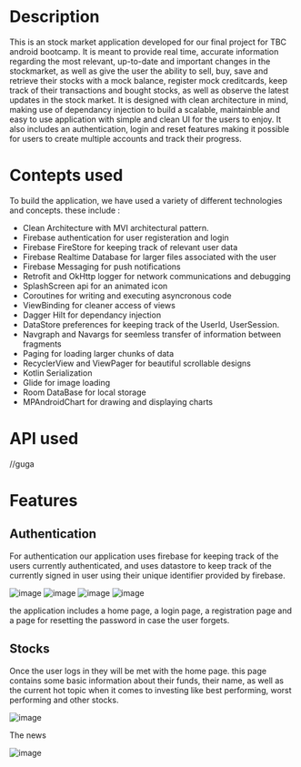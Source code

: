 # Description

This is an stock market application developed for our final project for TBC android bootcamp. It is meant to provide real time, accurate information regarding the most relevant, up-to-date and important changes in the stockmarket, as well as give the user 
the ability to sell, buy, save and retrieve their stocks with a mock balance, register mock creditcards, keep track of their transactions and bought stocks, as well as observe the latest updates in the stock market. It is designed with clean architecture in mind,
making use of dependancy injection to build a scalable, maintainble and easy to use application with simple and clean UI for the users to enjoy. It also includes an authentication, login and reset features making it possible for users to create multiple accounts and track
their progress. 

# Contepts used 

To build the application, we have used a variety of different technologies and concepts. these include : 

- Clean Architecture with MVI architectural pattern.
- Firebase authentication for user registeration and login
- Firebase FireStore for keeping track of relevant user data
- Firebase Realtime Database for larger files associated with the user
- Firebase Messaging for push notifications
- Retrofit and OkHttp logger for network communications and debugging
- SplashScreen api for an animated icon
- Coroutines for writing and executing asyncronous code
- ViewBinding for cleaner access of views
- Dagger Hilt for dependancy injection
- DataStore preferences for keeping track of the UserId, UserSession.
- Navgraph and Navargs for seemless transfer of information between fragments
- Paging for loading larger chunks of data
- RecyclerView and ViewPager for beautiful scrollable designs
- Kotlin Serialization
- Glide for image loading
- Room DataBase for local storage
- MPAndroidChart for drawing and displaying charts

# API used

//guga 

# Features 

## Authentication 

For authentication our application uses firebase for keeping track of the users currently authenticated, and uses datastore to keep track of the currently signed in user using their unique identifier provided by firebase. 

![image](https://github.com/kalkudin/Stock_Market_App/assets/117531275/e9d57080-8c79-4fc2-b514-f12f0d1c7aff)
![image](https://github.com/kalkudin/Stock_Market_App/assets/117531275/94216d6d-0a4a-499b-a33a-5058fdf555a7)
![image](https://github.com/kalkudin/Stock_Market_App/assets/117531275/601bf095-c792-4ee6-83e3-65968f52a26b)
![image](https://github.com/kalkudin/Stock_Market_App/assets/117531275/6d9c7df3-9034-4fe5-a19e-9e69807f84f6)

the application includes a home page, a login page, a registration page and a page for resetting the password in case the user forgets. 

## Stocks 

Once the user logs in they will be met with the home page. this page contains some basic information about their funds, their name, as well as the current hot topic when it comes to investing like best performing, worst performing and other stocks.

![image](https://github.com/kalkudin/Stock_Market_App/assets/117531275/e91e6bd6-abac-43bf-8235-4425a1823272)

The news 

![image](https://github.com/kalkudin/Stock_Market_App/assets/117531275/0ece34b2-c5e1-4afb-baae-07e695eec5b3)







